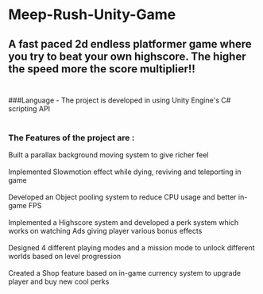# Meep-Rush-Unity-Game

## A fast paced 2d endless platformer game where you try to beat your own highscore. The higher the speed more the score multiplier!!<br /><br />

###Language - The project is developed in using Unity Engine's C\# scripting API<br /><br />

### The Features of the project are : 
Built a parallax background moving system to give richer feel<br /><br />
Implemented Slowmotion effect while dying, reviving and teleporting in game<br /><br />
Developed an Object pooling system to reduce CPU usage and better in-game FPS<br /><br />
Implemented a Highscore system and developed a perk system which works on watching Ads giving player various bonus effects<br /><br />
Designed 4 different playing modes and a mission mode to unlock different worlds based on level progression<br /><br />
Created a Shop feature based on in-game currency system to upgrade player and buy new cool perks<br /><br />
